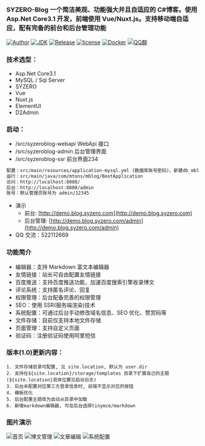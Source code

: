 ### SYZERO-Blog 一个简洁美观、功能强大并且自适应的 C#博客。使用 Asp.Net Core3.1 开发，前端使用 Vue/Nuxt.js。支持移动端自适应，配有完备的前台和后台管理功能

[![Author](https://img.shields.io/badge/author-landy-green.svg?style=flat-square)](http://mtons.com)
[![JDK](https://img.shields.io/badge/jdk-1.8-green.svg?style=flat-square)](#)
[![Release](https://img.shields.io/github/release/langhsu/mblog.svg?style=flat-square)](https://github.com/langhsu/mblog)
[![license](https://img.shields.io/badge/license-GPL--3.0-green.svg)](https://github.com/langhsu/mblog/blob/master/LICENSE)
[![Docker](https://img.shields.io/docker/automated/langhsu/mblog.svg?style=flat-square)](https://hub.docker.com/r/langhsu/mblog)
[![QQ群](https://img.shields.io/badge/chat-Mtons-green.svg)](https://jq.qq.com/?_wv=1027&k=521CRdF)

### 技术选型：

- Asp.Net Core3.1
- MySQL / Sql Server
- SYZERO
- Vue
- Nuxt.js
- ElementUI
- D2Admin
 
### 启动：

- /src/syzeroblog-webapi WebApi 接口
- /src/syzeroblog-admin 后台管理界面
- /src/syzeroblog-ssr 前台界面234

```xml
配置：src/main/resources/application-mysql.yml (数据库账号密码)、新建db_mblog的数据库
运行：src/main/java/com/mtons/mblog/BootApplication
访问：http://localhost:8080/
后台：http://localhost:8080/admin
账号：默认管理员账号为 admin/12345
```

- 演示
  - 前台: [http://demo.blog.syzero.com](http://demo.blog.syzero.com)
  - 后台管理: [http://demo.blog.syzero.com/admin](http://demo.blog.syzero.com/admin)
- QQ 交流：522112669

### 功能简介

- 编辑器：支持 Markdown 富文本编辑器
- 友情链接：站长可自由配置友情链接
- 百度推送：支持百度推送功能，加速百度搜索引擎收录博文
- 评论系统：支持匿名评论、回复
- 权限管理：后台配备完善的权限管理
- SEO：使用 SSR(服务端渲染)技术
- 系统配置：可通过后台手动修改域名信息、SEO 优化、赞赏码等
- 文件存储：目前仅支持本地文件存储
- 页面管理：支持自定义页面
- 验证码：注册验证码使用阿里短信

### 版本(1.0)更新内容：

    1. 文件存储目录可配置, 见 site.location, 默认为 user.dir
    2. 支持在${site.location}/storage/templates 目录下扩展自己的主题(${site.location}具体位置见启动日志)
    3. 后台未配置对应第三方登录信息时, 前端不显示对应的按钮
    4. 模板优化
    5. 后台配置主题改为自动从目录中加载
    6. 新增markdown编辑器, 可在后台选择tinymce/markdown

### 图片演示
![首页](https://images.gitee.com/uploads/images/2020/0520/102220_661dfb4c_2332485.png "首页.png")
![博文管理](https://images.gitee.com/uploads/images/2020/0520/102023_db50610d_2332485.png "博文管理.png")
![文章编辑](https://images.gitee.com/uploads/images/2020/0520/102044_dcabb116_2332485.png "文章编辑.png")
![系统配置](https://images.gitee.com/uploads/images/2020/0520/102119_90f3a657_2332485.png "系统配置.png")